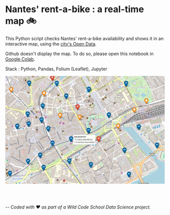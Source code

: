 # Nantes' rent-a-bike : a real-time map 🚲

This Python script checks Nantes' rent-a-bike availability and shows it in an interactive map, using the [city's Open Data](https://data.nantesmetropole.fr).

Github doesn't display the map. To do so, please open this notebook in [Google Colab](https://colab.research.google.com/drive/1DIr55q4KxIDexnIklghxDHO1qEpHeNg7?usp=sharing).

Stack : Python, Pandas, Folium (Leaflet), Jupyter

![Map screenshot](./images/screenshot_map.png "Map screenshot")

<br>
<br>

--
_Coded with ❤️ as part of a Wild Code School Data Science project._
